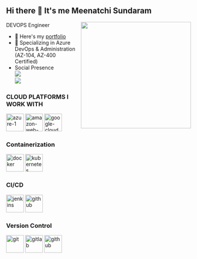 ## Hi there 👋 It's me Meenatchi Sundaram

DEVOPS Engineer
<img align="right" width="300" height="290" src="https://i.pinimg.com/originals/47/f0/34/47f0342cec72b800463bf003eac1257e.gif">
- 🔭 Here's my [portfolio](https://hareesh.web.app/)                                                 
- 🌱 Specializing in Azure DevOps & Administration (AZ-104, AZ-400 Certified)
- Social Presence
<br /> [<img src="https://img.shields.io/badge/LinkedIn-0077B5?style=for-the-badge&logo=linkedin&logoColor=white" />](https://www.linkedin.com/in/meenatchi-sundaram-276002318) <br/> [<img src="https://img.shields.io/badge/instagram-d62976?style=for-the-badge&logo=instagram&logoColor=white" />](https://www.instagram.com/_aravind__004/)

### CLOUD PLATFORMS I WORK WITH
<img width="48" height="48" src="https://img.icons8.com/fluency/48/azure-1.png" alt="azure-1"/>   <img width="48" height="48" src="https://img.icons8.com/color/48/amazon-web-services.png" alt="amazon-web-services"/>   <img width="48" height="48" src="https://img.icons8.com/fluency/48/google-cloud.png" alt="google-cloud"/>

### Containerization
<img width="48" height="48" src="https://img.icons8.com/fluency/48/docker.png" alt="docker"/>   <img width="48" height="48" src="https://img.icons8.com/color/48/kubernetes.png" alt="kubernetes"/>

### CI/CD
<img width="48" height="48" src="https://img.icons8.com/color/48/jenkins.png" alt="jenkins"/>   <img width="48" height="48" src="https://img.icons8.com/ios-glyphs/30/github.png" alt="github"/>

### Version Control
<img width="48" height="48" src="https://img.icons8.com/color/48/git.png" alt="git"/>   <img width="48" height="48" src="https://img.icons8.com/color/48/gitlab.png" alt="gitlab"/>     <img width="48" height="48" src="https://img.icons8.com/ios-glyphs/30/github.png" alt="github"/>   
